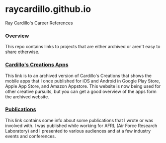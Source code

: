 # raycardillo.github.io
Ray Cardillo's Career References

### Overview

This repo contains links to projects that are either archived or aren't easy to share otherwise.


### [Cardillo's Creations Apps](https://web.archive.org/web/20220129181020/https://cardilloscreations.com/)

This link is to an archived version of Cardillo's Creations that shows the mobile apps that I once published for iOS and Android in Google Play Store, Apple App Store, and Amazon Appstore. This website is now being used for other creative pursuits, but you can get a good overview of the apps form the archived website.


### [Publications](./publications)

This link contains some info about some publications that I wrote or was involved with. I was published while working for AFRL (Air Force Research Laboratory) and I presented to various audiences and at a few industry events and conferences.
